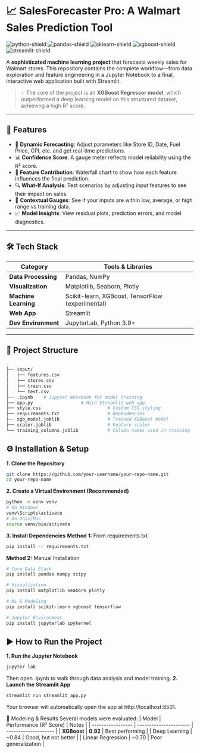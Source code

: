 # 📈 SalesForecaster Pro: A Walmart Sales Prediction Tool

![python-shield](https://img.shields.io/badge/Python-3.9%2B-blue.svg)
![pandas-shield](https://img.shields.io/badge/pandas-2.2-blue)
![sklearn-shield](https://img.shields.io/badge/scikit--learn-1.6-blue)
![xgboost-shield](https://img.shields.io/badge/XGBoost-2.1-blue)
![streamlit-shield](https://img.shields.io/badge/Streamlit-1.3-ff69b4)

A **sophisticated machine learning project** that forecasts weekly sales for Walmart stores. This repository contains the complete workflow—from data exploration and feature engineering in a Jupyter Notebook to a final, interactive web application built with Streamlit.

> 💡 The core of the project is an **XGBoost Regressor model**, which outperformed a deep learning model on this structured dataset, achieving a high R² score.


---

## 🌟 Features

- 🎯 **Dynamic Forecasting**: Adjust parameters like Store ID, Date, Fuel Price, CPI, etc. and get real-time predictions.
- 📊 **Confidence Score**: A gauge meter reflects model reliability using the R² score.
- 🌊 **Feature Contribution**: Waterfall chart to show how each feature influences the final prediction.
- 🔍 **What-If Analysis**: Test scenarios by adjusting input features to see their impact on sales.
- 🧭 **Contextual Gauges**: See if your inputs are within low, average, or high range vs training data.
- 📈 **Model Insights**: View residual plots, prediction errors, and model diagnostics.

---

## 🛠️ Tech Stack

| Category              | Tools & Libraries                                 |
|-----------------------|---------------------------------------------------|
| **Data Processing**   | Pandas, NumPy                                     |
| **Visualization**     | Matplotlib, Seaborn, Plotly                       |
| **Machine Learning**  | Scikit-learn, XGBoost, TensorFlow (experimental)  |
| **Web App**           | Streamlit                                         |
| **Dev Environment**   | JupyterLab, Python 3.9+                           |

---

## 📁 Project Structure

```bash
.
├── input/
│   ├── features.csv
│   ├── stores.csv
│   ├── train.csv
│   └── test.csv
├── .ipynb    # Jupyter Notebook for model training
├── app.py                  # Main Streamlit web app
├── style.css                         # Custom CSS styling
├── requirements.txt                  # Dependencies
├── xgb_model.joblib                  # Trained XGBoost model
├── scaler.joblib                     # Feature scaler
└── training_columns.joblib           # Column names used in training

```

## ⚙️ Installation & Setup
**1. Clone the Repository** 
```bash
git clone https://github.com/your-username/your-repo-name.git
cd your-repo-name
```
**2. Create a Virtual Environment (Recommended)**
```bash
python -m venv venv
# On Windows
venv\Scripts\activate
# On Unix/Mac
source venv/bin/activate
```
**3. Install Dependencies**
**Method 1:** From requirements.txt
```bash
pip install -r requirements.txt
```
**Method 2:** Manual Installation
```bash
# Core Data Stack
pip install pandas numpy scipy

# Visualization
pip install matplotlib seaborn plotly

# ML & Modeling
pip install scikit-learn xgboost tensorflow

# Jupyter Environment
pip install jupyterlab ipykernel

```
## ▶️ How to Run the Project
**1. Run the Jupyter Notebook** 
```bash
jupyter lab
```
Then open .ipynb to walk through data analysis and model training.
**2. Launch the Streamlit App** 
```bash
streamlit run streamlit_app.py
```
Your browser will automatically open the app at http://localhost:8501.

🧠 Modeling & Results
Several models were evaluated:
| Model             | Performance (R² Score) | Notes                |
| ----------------- | ---------------------- | -------------------- |
| **XGBoost**       | **0.92**               | Best performing      |
| Deep Learning     | \~0.84                 | Good, but not better |
| Linear Regression | \~0.70                 | Poor generalization  |





